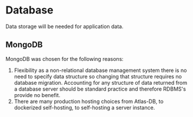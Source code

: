# Database

Data storage will be needed for application data.

## MongoDB

MongoDB was chosen for the following reasons:

1. Flexibility as a non-relational database management system there is no need to specify data structure so changing that structure requires no database migration. Accounting for any structure of data returned from a database server should be standard practice and therefore RDBMS's provide no benefit.
2. There are many production hosting choices from Atlas-DB, to dockerized self-hosting, to self-hosting a server instance.
